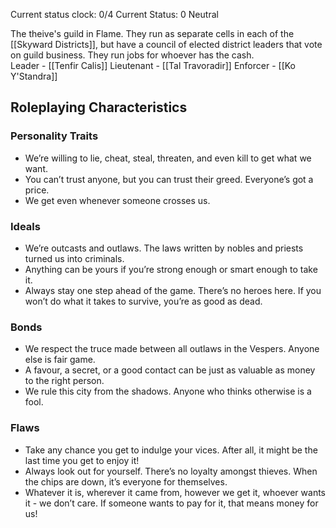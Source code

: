 Current status clock: 0/4
Current Status: 0 Neutral

The theive's guild in Flame. They run as separate cells in each of the [[Skyward Districts]], but have a council of elected district leaders that vote on guild business. They run jobs for whoever has the cash.
<br />
Leader - [[Tenfir Calis]]
Lieutenant -  [[Tal Travoradir]]
Enforcer - [[Ko Y'Standra]] 

## Roleplaying Characteristics

### Personality Traits
- We’re willing to lie, cheat, steal, threaten, and even kill to get what we want.
- You can’t trust anyone, but you can trust their greed. Everyone’s got a price.
-  We get even whenever someone crosses us.

### Ideals
- We’re outcasts and outlaws. The laws written by nobles and priests turned us into criminals.
- Anything can be yours if you’re strong enough or smart enough to take it.
- Always stay one step ahead of the game. There’s no heroes here. If you won’t do what it takes to survive, you’re as good as dead.

### Bonds
- We respect the truce made between all outlaws in the Vespers. Anyone else is fair game.
- A favour, a secret, or a good contact can be just as valuable as money to the right person.
- We rule this city from the shadows. Anyone who thinks otherwise is a fool.

### Flaws
- Take any chance you get to indulge your vices. After all, it might be the last time you get to enjoy it!
- Always look out for yourself. There’s no loyalty amongst thieves. When the chips are down, it’s everyone for themselves.
- Whatever it is, wherever it came from, however we get it, whoever wants it - we don’t care. If someone wants to pay for it, that means money for us!